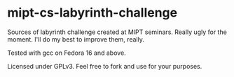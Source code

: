 mipt-cs-labyrinth-challenge
===========================

Sources of labyrinth challenge created at MIPT seminars. Really ugly for the moment. I'll do my best to improve them, really.

Tested with gcc on Fedora 16 and above.

Licensed under GPLv3. Feel free to fork and use for your purposes.

